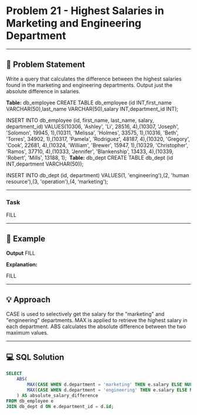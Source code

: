 # Problem 21 - Highest Salaries in Marketing and Engineering Department

---

## 📄 Problem Statement
Write a query that calculates the difference between the highest salaries found in the marketing and engineering departments. Output just the absolute difference in salaries.

**Table:** db_employee
CREATE TABLE db_employee (id INT,first_name VARCHAR(50),last_name VARCHAR(50),salary INT,department_id INT); 

INSERT INTO db_employee (id, first_name, last_name, salary, department_id) VALUES(10306, 'Ashley', 'Li', 28516, 4),(10307, 'Joseph', 'Solomon', 19945, 1),(10311, 'Melissa', 'Holmes', 33575, 1),(10316, 'Beth', 'Torres', 34902, 1),(10317, 'Pamela', 'Rodriguez', 48187, 4),(10320, 'Gregory', 'Cook', 22681, 4),(10324, 'William', 'Brewer', 15947, 1),(10329, 'Christopher', 'Ramos', 37710, 4),(10333, 'Jennifer', 'Blankenship', 13433, 4),(10339, 'Robert', 'Mills', 13188, 1); 
 **Table:** db_dept
CREATE TABLE db_dept (id INT,department VARCHAR(50)); 

INSERT INTO db_dept (id, department) VALUES(1, 'engineering'),(2, 'human resource'),(3, 'operation'),(4, ‘marketing');



---

### Task
FILL

---

## 🧪 Example

**Output**
FILL

  
**Explanation:**

FILL



---

## 💡 Approach

CASE is used to selectively get the salary for the "marketing" and "engineering" departments.
MAX is applied to retrieve the highest salary in each department.
ABS calculates the absolute difference between the two maximum values.


---

## 💻 SQL Solution

```sql
SELECT 
    ABS(
        MAX(CASE WHEN d.department = 'marketing' THEN e.salary ELSE NULL END) -
        MAX(CASE WHEN d.department = 'engineering' THEN e.salary ELSE NULL END)
    ) AS absolute_salary_difference
FROM db_employee e
JOIN db_dept d ON e.department_id = d.id;
